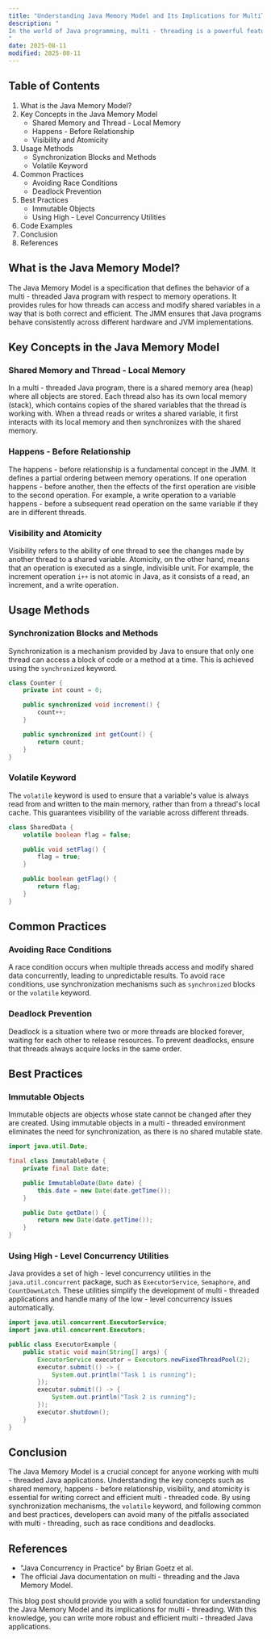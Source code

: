 ```yaml
---
title: "Understanding Java Memory Model and Its Implications for MultiThreading"
description: "
In the world of Java programming, multi - threading is a powerful feature that allows applications to perform multiple tasks concurrently. However, working with multiple threads introduces a host of challenges, especially when it comes to memory management. The Java Memory Model (JMM) is a critical concept that defines how threads interact with memory and ensures that operations on shared variables are predictable and consistent. This blog post aims to provide a comprehensive understanding of the Java Memory Model and its implications for multi - threading.
"
date: 2025-08-11
modified: 2025-08-11
---
```


## Table of Contents
1. What is the Java Memory Model?
2. Key Concepts in the Java Memory Model
    - Shared Memory and Thread - Local Memory
    - Happens - Before Relationship
    - Visibility and Atomicity
3. Usage Methods
    - Synchronization Blocks and Methods
    - Volatile Keyword
4. Common Practices
    - Avoiding Race Conditions
    - Deadlock Prevention
5. Best Practices
    - Immutable Objects
    - Using High - Level Concurrency Utilities
6. Code Examples
7. Conclusion
8. References

## What is the Java Memory Model?
The Java Memory Model is a specification that defines the behavior of a multi - threaded Java program with respect to memory operations. It provides rules for how threads can access and modify shared variables in a way that is both correct and efficient. The JMM ensures that Java programs behave consistently across different hardware and JVM implementations.

## Key Concepts in the Java Memory Model

### Shared Memory and Thread - Local Memory
In a multi - threaded Java program, there is a shared memory area (heap) where all objects are stored. Each thread also has its own local memory (stack), which contains copies of the shared variables that the thread is working with. When a thread reads or writes a shared variable, it first interacts with its local memory and then synchronizes with the shared memory.

### Happens - Before Relationship
The happens - before relationship is a fundamental concept in the JMM. It defines a partial ordering between memory operations. If one operation happens - before another, then the effects of the first operation are visible to the second operation. For example, a write operation to a variable happens - before a subsequent read operation on the same variable if they are in different threads.

### Visibility and Atomicity
Visibility refers to the ability of one thread to see the changes made by another thread to a shared variable. Atomicity, on the other hand, means that an operation is executed as a single, indivisible unit. For example, the increment operation `i++` is not atomic in Java, as it consists of a read, an increment, and a write operation.

## Usage Methods

### Synchronization Blocks and Methods
Synchronization is a mechanism provided by Java to ensure that only one thread can access a block of code or a method at a time. This is achieved using the `synchronized` keyword.

```java
class Counter {
    private int count = 0;

    public synchronized void increment() {
        count++;
    }

    public synchronized int getCount() {
        return count;
    }
}
```

### Volatile Keyword
The `volatile` keyword is used to ensure that a variable's value is always read from and written to the main memory, rather than from a thread's local cache. This guarantees visibility of the variable across different threads.

```java
class SharedData {
    volatile boolean flag = false;

    public void setFlag() {
        flag = true;
    }

    public boolean getFlag() {
        return flag;
    }
}
```

## Common Practices

### Avoiding Race Conditions
A race condition occurs when multiple threads access and modify shared data concurrently, leading to unpredictable results. To avoid race conditions, use synchronization mechanisms such as `synchronized` blocks or the `volatile` keyword.

### Deadlock Prevention
Deadlock is a situation where two or more threads are blocked forever, waiting for each other to release resources. To prevent deadlocks, ensure that threads always acquire locks in the same order.

## Best Practices

### Immutable Objects
Immutable objects are objects whose state cannot be changed after they are created. Using immutable objects in a multi - threaded environment eliminates the need for synchronization, as there is no shared mutable state.

```java
import java.util.Date;

final class ImmutableDate {
    private final Date date;

    public ImmutableDate(Date date) {
        this.date = new Date(date.getTime());
    }

    public Date getDate() {
        return new Date(date.getTime());
    }
}
```

### Using High - Level Concurrency Utilities
Java provides a set of high - level concurrency utilities in the `java.util.concurrent` package, such as `ExecutorService`, `Semaphore`, and `CountDownLatch`. These utilities simplify the development of multi - threaded applications and handle many of the low - level concurrency issues automatically.

```java
import java.util.concurrent.ExecutorService;
import java.util.concurrent.Executors;

public class ExecutorExample {
    public static void main(String[] args) {
        ExecutorService executor = Executors.newFixedThreadPool(2);
        executor.submit(() -> {
            System.out.println("Task 1 is running");
        });
        executor.submit(() -> {
            System.out.println("Task 2 is running");
        });
        executor.shutdown();
    }
}
```

## Conclusion
The Java Memory Model is a crucial concept for anyone working with multi - threaded Java applications. Understanding the key concepts such as shared memory, happens - before relationship, visibility, and atomicity is essential for writing correct and efficient multi - threaded code. By using synchronization mechanisms, the `volatile` keyword, and following common and best practices, developers can avoid many of the pitfalls associated with multi - threading, such as race conditions and deadlocks.

## References
- "Java Concurrency in Practice" by Brian Goetz et al.
- The official Java documentation on multi - threading and the Java Memory Model.

This blog post should provide you with a solid foundation for understanding the Java Memory Model and its implications for multi - threading. With this knowledge, you can write more robust and efficient multi - threaded Java applications. 
